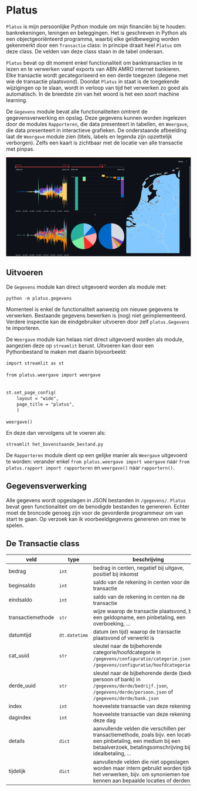 # Platus

`Platus` is mijn persoonlijke Python module om mijn financiën bij te houden: bankrekeningen, leningen en beleggingen. Het is geschreven in Python als een objectgeoriënteerd programma, waarbij elke geldbeweging worden gekenmerkt door een `Transactie` class: in principe draait heel `Platus` om deze class. De velden van deze class staan in de tabel onderaan. 

`Platus` bevat op dit moment enkel functionaliteit om banktransacties in te lezen en te verwerken vanaf exports van ABN AMRO internet bankieren. Elke transactie wordt gecategoriseerd en een derde toegezen (degene met wie de transactie plaatsvond). Doordat `Platus` in staat is de toegekende wijzigingen op te slaan, wordt in verloop van tijd het verwerken zo goed als automatisch. In de breedste zin van het woord is het een soort machine learning.

De `Gegevens` module bevat alle functionaliteiten omtrent de gegevensverwerking en opslag. Deze gegevens kunnen worden ingelezen door de modules `Rapporteren`, die data presenteert in tabellen, en `Weergave`, die data presenteert in interactieve grafieken. De onderstaande afbeelding laat de `Weergave` module zien (titels, labels en legenda zijn opzettelijk verborgen). Zelfs een kaart is zichtbaar met de locatie van alle transactie met pinpas.

![alt text][logo]

## Uitvoeren

De `Gegevens` module kan direct uitgevoerd worden als module met:

```
python -m platus.gegevens
```
Momenteel is enkel de functionaliteit aanwezig om nieuwe gegevens te verwerken. Bestaande gegevens bewerken is (nog) niet geïmplementeerd. Verdere inspectie kan de eindgebruiker uitvoeren door zelf `platus.Gegevens` te importeren.

De `Weergave` module kan helaas niet direct uitgevoerd worden als module, aangezien deze op `streamlit` berust. Uitvoeren kan door een Pythonbestand te maken met daarin bijvoorbeeld:

```
import streamlit as st

from platus.weergave import weergave


st.set_page_config(
    layout = "wide",
    page_title = "platus",
    )

weergave()
```
En deze dan vervolgens uit te voeren als:

```
streamlit het_bovenstaande_bestand.py
```

De `Rapporteren` module dient op een gelijke manier als `Weergave` uitgevoerd te worden: verander enkel `from platus.weergave import weergave` naar `from platus.rapport import rapporteren` en `weergave()` naar `rapportern()`.

## Gegevensverwerking

Alle gegevens wordt opgeslagen in JSON bestanden in `/gegevens/`. `Platus` bevat geen functionaliteit om de benodigde bestanden te genereren. Echter moet de broncode genoeg zijn voor de gevorderde programmeur om van start te gaan. Op verzoek kan ik voorbeeldgegevens genereren om mee te spelen.

## De Transactie class

| **veld**          | **type**      | **beschrijving**                                                                                                                                                                          |
|-------------------|---------------|-------------------------------------------------------------------------------------------------------------------------------------------------------------------------------------------|
| bedrag            | `int`         | bedrag in centen, negatief bij uitgave, positief bij inkomst                                                                                                                              |
| beginsaldo        | `int`         | saldo van de rekening in centen voor de transactie                                                                                                                                        |
| eindsaldo         | `int`         | saldo van de rekening in centen na de transactie                                                                                                                                          |
| transactiemethode | `str`         | wijze waarop de transactie plaatsvond, bijv. een geldopname, een pinbetaling, een overboeking, ...                                                                                        |
| datumtijd         | `dt.datetime` | datum (en tijd) waarop de transactie plaatsvond of verwerkt is                                                                                                                            |
| cat_uuid          | `str`         | sleutel naar de bijbehorende categorie/hoofdcategorie in `/gegevens/configuratie/categorie.json` en `/gegevens/configuratie/hoofdcategorie.json`                                          |
| derde_uuid        | `str`         | sleutel naar de bijbehorende derde (bedrijf, persoon of bank) in `/gegevens/derde/bedrijf.json`, `/gegevens/derde/persoon.json` of `/gegevens/derde/bank.json`                            |
| index             | `int`         | hoeveelste transactie van deze rekening                                                                                                                                                   |
| dagindex          | `int`         | hoeveelste transactie van deze rekening op deze dag                                                                                                                                       |
| details           | `dict`        | aanvullende velden die verschillen per transactiemethode, zoals bijv. een locatie bij een pinbetaling, een medium bij een betaalverzoek, betalingsomschrijving bij een idealbetaling, ... |
| tijdelijk         | `dict`        | aanvullende velden die niet opgeslagen worden maar intern gebruikt worden tijdens het verwerken, bijv. om synoniemen toe te kennen aan bepaalde locaties of derden                        |

[logo]: https://github.com/ButerBreaGrieneTsiis/platus/blob/main/assets/weergave.png "Streamlit Weergave"
